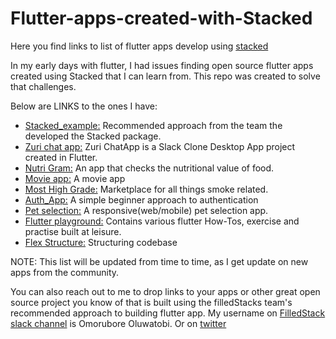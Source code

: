 # Flutter-apps-created-with-Stacked
Here you find links to list of flutter apps develop using [stacked](https://pub.dev/packages/stacked)

In my early days with flutter, I had issues finding open source flutter apps created using Stacked that I can learn from. This repo was created to solve that challenges.

Below are LINKS to the ones I have:

- [Stacked_example:](https://github.com/FilledStacks/stacked/tree/master/packages/stacked/example) Recommended approach from the team the developed the Stacked package.
- [Zuri chat app:](https://github.com/zurichat/zc_desktop_flutter) Zuri ChatApp is a Slack Clone Desktop App project created in Flutter.
- [Nutri Gram:](https://github.com/saileshbro/nutri.gram) An app that checks the nutritional value of food.
- [Movie app:](https://github.com/moak13/auth_app) A movie app
- [Most High Grade:](https://github.com/Edamijueda/MHG) Marketplace for all things smoke related.
- [Auth_App:](https://github.com/moak13/auth_app) A simple beginner approach to authentication
- [Pet selection:](https://github.com/Edamijueda/pet-selection) A responsive(web/mobile) pet selection app.
- [Flutter playground:](https://github.com/Edamijueda/flutter-playground) Contains various flutter How-Tos, exercise and practise built at leisure.
- [Flex Structure:](https://github.com/moak13/flex_structure) Structuring codebase


NOTE: This list will be updated from time to time, as I get update on new apps from the community.

You can also reach out to me to drop links to your apps or other great open source project you know of that is built using the filledStacks team's recommended approach to building flutter app. My username on [FilledStack slack channel](https://join.slack.com/t/filledstacks/shared_invite/zt-1frwi2qxi-w2bIKTcqk~iAV03u2VmnAQ) is Omorubore Oluwatobi. Or on [twitter](https://twitter.com/OmoruboreO)

